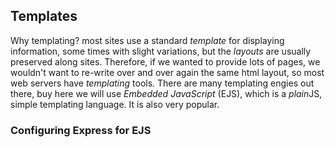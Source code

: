 ## Templates

Why templating? most sites use a standard *template* for displaying information, some times with slight variations, but the *layouts* are usually preserved along sites. Therefore, if we wanted to provide lots of pages, we wouldn't want to re-write over and over again the same html layout, so most web servers have *templating* tools. There are many templating engies out there, buy here we will use *Embedded JavaScript* (EJS), which is a *plain*JS, simple templating language. It is also very popular.


### Configuring Express for EJS
